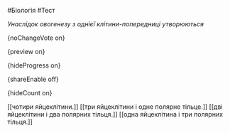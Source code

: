 #Біологія #Тест

*Унаслідок овогенезу з однієї клітини-попередниці утворюються*

{noChangeVote on}

{preview on}

{hideProgress on}

{shareEnable off}

{hideCount on}

[[чотири яйцеклітини.]]
[[три яйцеклітини і одне полярне тільце.]]
[[дві яйцеклітини і два полярних тільця.]]
[[одна яйцеклітина і три полярних тільця.]]
